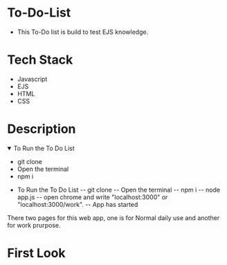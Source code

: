 # To-Do-List
 - This To-Do list is build to test EJS knowledge. 
 
 # Tech Stack
 - Javascript
 - EJS
 - HTML
 - CSS
 
 # Description
 
 <details open>
    <summary>To Run the To Do List</summary>
    <ul>
        <li>git clone</li>
        <li>Open the terminal</li>
        <li>npm i</li>
    </ul>
</details>
 
 - To Run the To Do List
 -- git clone 
 -- Open the terminal
 -- npm i
 -- node app.js
 -- open chrome and write "localhost:3000" or  "localhost:3000/work".
 -- App has started 
 
 There two pages for this web app, one is for Normal daily use and another for work prurpose.
 
 # First Look
 
 
